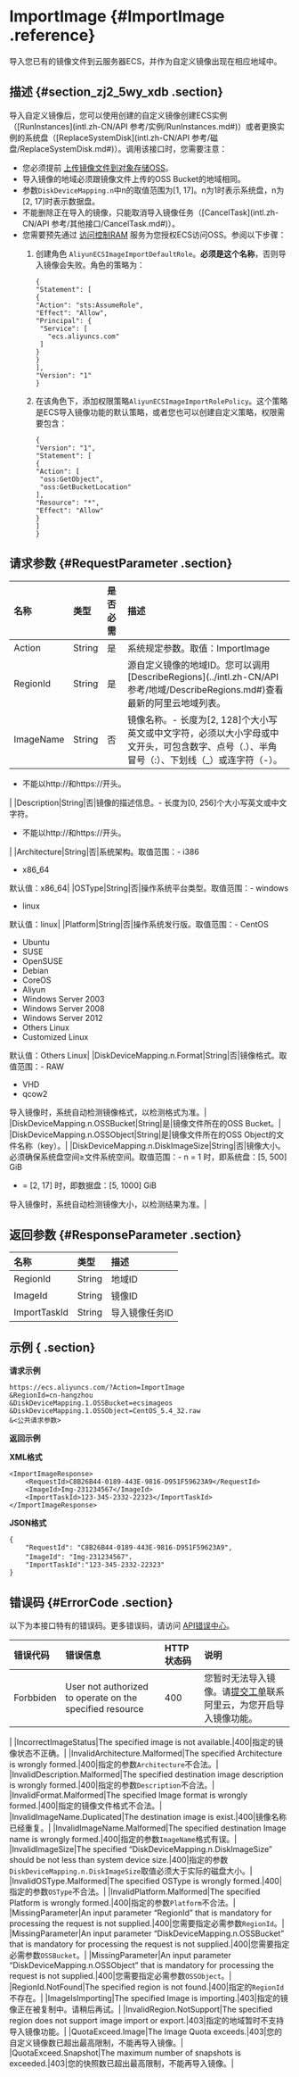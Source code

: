 # ImportImage {#ImportImage .reference}

导入您已有的镜像文件到云服务器ECS，并作为自定义镜像出现在相应地域中。

## 描述 {#section_zj2_5wy_xdb .section}

导入自定义镜像后，您可以使用创建的自定义镜像创建ECS实例（[RunInstances](intl.zh-CN/API 参考/实例/RunInstances.md#)）或者更换实例的系统盘（[ReplaceSystemDisk](intl.zh-CN/API 参考/磁盘/ReplaceSystemDisk.md#)）。调用该接口时，您需要注意：

-   您必须提前 [上传镜像文件到对象存储OSS](../../../../../intl.zh-CN/快速入门/上传文件.md#)。
-   导入镜像的地域必须跟镜像文件上传的OSS Bucket的地域相同。
-   参数`DiskDeviceMapping.n`中n的取值范围为\[1, 17\]。n为1时表示系统盘，n为\[2, 17\]时表示数据盘。
-   不能删除正在导入的镜像，只能取消导入镜像任务（[CancelTask](intl.zh-CN/API 参考/其他接口/CancelTask.md#)）。
-   您需要预先通过 [访问控制RAM](../../../../../intl.zh-CN/产品简介/什么是RAM？.md#) 服务为您授权ECS访问OSS。参阅以下步骤：
    1.  创建角色 `AliyunECSImageImportDefaultRole`。**必须是这个名称**，否则导入镜像会失败。角色的策略为：

        ```
        {
        "Statement": [
        {
        "Action": "sts:AssumeRole",
        "Effect": "Allow",
        "Principal": {
         "Service": [
           "ecs.aliyuncs.com"
         ]
        }
        }
        ],
        "Version": "1"
        }
        ```

    2.  在该角色下，添加权限策略`AliyunECSImageImportRolePolicy`。这个策略是ECS导入镜像功能的默认策略，或者您也可以创建自定义策略，权限需要包含：

        ```
        {
        "Version": "1",
        "Statement": [
        {
        "Action": [
         "oss:GetObject",
         "oss:GetBucketLocation"
        ],
        "Resource": "*",
        "Effect": "Allow"
        }
        ]
        }
        ```


## 请求参数 {#RequestParameter .section}

|名称|类型|是否必需|描述|
|:-|:-|:---|:-|
|Action|String|是|系统规定参数。取值：ImportImage|
|RegionId|String|是|源自定义镜像的地域ID。您可以调用[DescribeRegions](../intl.zh-CN/API 参考/地域/DescribeRegions.md#)查看最新的阿里云地域列表。|
|ImageName|String|否|镜像名称。-   长度为\[2, 128\]个大小写英文或中文字符，必须以大小字母或中文开头，可包含数字、点号（.）、半角冒号（:）、下划线（\_）或连字符（-）。
-   不能以http://和https://开头。

|
|Description|String|否|镜像的描述信息。-   长度为\[0, 256\]个大小写英文或中文字符。
-   不能以http://和https://开头。

|
|Architecture|String|否|系统架构。取值范围：-   i386
-   x86\_64

默认值：x86\_64|
|OSType|String|否|操作系统平台类型。取值范围：-   windows
-   linux

默认值：linux|
|Platform|String|否|操作系统发行版。取值范围：-   CentOS
-   Ubuntu
-   SUSE
-   OpenSUSE
-   Debian
-   CoreOS
-   Aliyun
-   Windows Server 2003
-   Windows Server 2008
-   Windows Server 2012
-   Others Linux
-   Customized Linux

默认值：Others Linux|
|DiskDeviceMapping.n.Format|String|否|镜像格式。取值范围：-   RAW
-   VHD
-   qcow2

导入镜像时，系统自动检测镜像格式，以检测格式为准。|
|DiskDeviceMapping.n.OSSBucket|String|是|镜像文件所在的OSS Bucket。|
|DiskDeviceMapping.n.OSSObject|String|是|镜像文件所在的OSS Object的文件名称（key）。|
|DiskDeviceMapping.n.DiskImageSize|String|否|镜像大小。必须确保系统盘空间≥文件系统空间。取值范围：-   n = 1 时，即系统盘：\[5, 500\] GiB
-   = \[2, 17\] 时，即数据盘：\[5, 1000\] GiB

导入镜像时，系统自动检测镜像大小，以检测结果为准。|

## 返回参数 {#ResponseParameter .section}

|名称|类型|描述|
|:-|:-|:-|
|RegionId|String|地域ID|
|ImageId|String|镜像ID|
|ImportTaskId|String|导入镜像任务ID|

## 示例 { .section}

**请求示例**

```
https://ecs.aliyuncs.com/?Action=ImportImage
&RegionId=cn-hangzhou
&DiskDeviceMapping.1.OSSBucket=ecsimageos
&DiskDeviceMapping.1.OSSObject=CentOS_5.4_32.raw
&<公共请求参数>
```

**返回示例**

**XML格式**

```
<ImportImageResponse>
    <RequestId>C8B26B44-0189-443E-9816-D951F59623A9</RequestId>
    <ImageId>Img-231234567</ImageId>
    <ImportTaskId>123-345-2332-22323</ImportTaskId>
</ImportImageResponse>
```

**JSON格式**

```
{
    "RequestId": "C8B26B44-0189-443E-9816-D951F59623A9",
    "ImageId": "Img-231234567"，
    "ImportTaskId":"123-345-2332-22323"
}
```

## 错误码 {#ErrorCode .section}

以下为本接口特有的错误码。更多错误码，请访问 [API错误中心](https://error-center.alibabacloud.com/status/product/Ecs)。

|错误代码|错误信息|HTTP状态码|说明|
|:---|:---|:------|:-|
|Forbbiden|User not authorized to operate on the specified resource|400|您暂时无法导入镜像。请[提交工单](https://workorder-intl.console.aliyun.com/#/ticket/createIndex)联系阿里云，为您开启导入镜像功能。

|
|IncorrectImageStatus|The specified image is not available.|400|指定的镜像状态不正确。|
|InvalidArchitecture.Malformed|The specified Architecture is wrongly formed.|400|指定的参数`Architecture`不合法。|
|InvalidDescription.Malformed|The specified destination image description is wrongly formed.|400|指定的参数`Description`不合法。|
|InvalidFormat.Malformed|The specified Image format is wrongly formed.|400|指定的镜像文件格式不合法。|
|InvalidImageName.Duplicated|The destination image is exist.|400|镜像名称已经重复。|
|InvalidImageName.Malformed|The specified destination Image name is wrongly formed.|400|指定的参数`ImageName`格式有误。|
|InvalidImageSize|The specified “DiskDeviceMapping.n.DiskImageSize” should be not less than system device size.|400|指定的参数`DiskDeviceMapping.n.DiskImageSize`取值必须大于实际的磁盘大小。|
|InvalidOSType.Malformed|The specified OSType is wrongly formed.|400|指定的参数`OSType`不合法。|
|InvalidPlatform.Malformed|The specified Platform is wrongly formed.|400|指定的参数`Platform`不合法。|
|MissingParameter|An input parameter “RegionId” that is mandatory for processing the request is not supplied.|400|您需要指定必需参数`RegionId`。|
|MissingParameter|An input parameter “DiskDeviceMapping.n.OSSBucket” that is mandatory for processing the request is not supplied.|400|您需要指定必需参数`OSSBucket`。|
|MissingParameter|An input parameter “DiskDeviceMapping.n.OSSObject” that is mandatory for processing the request is not supplied.|400|您需要指定必需参数`OSSObject`。|
|RegionId.NotFound|The specified region is not found.|400|指定的`RegionId`不存在。|
|ImageIsImporting|The specified Image is importing.|403|指定的镜像正在被复制中。请稍后再试。|
|InvalidRegion.NotSupport|The specified region does not support image import or export.|403|指定的地域暂时不支持导入镜像功能。|
|QuotaExceed.Image|The Image Quota exceeds.|403|您的自定义镜像数已超出最高限制，不能再导入镜像。|
|QuotaExceed.Snapshot|The maximum number of snapshots is exceeded.|403|您的快照数已超出最高限制，不能再导入镜像。|

